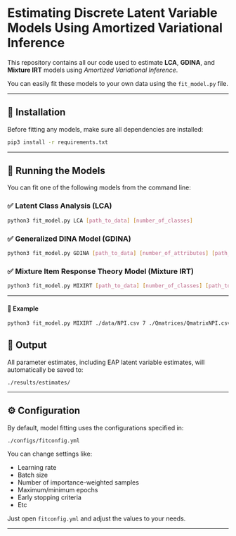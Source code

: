 # Estimating Discrete Latent Variable Models Using Amortized Variational Inference

This repository contains all our code used to estimate **LCA**, **GDINA**, and **Mixture IRT** models using *Amortized Variational Inference*.

You can easily fit these models to your own data using the `fit_model.py` file.

---

## 🔧 Installation

Before fitting any models, make sure all dependencies are installed:

```bash
pip3 install -r requirements.txt
```

---

## 🚀 Running the Models

You can fit one of the following models from the command line:

### ✅ Latent Class Analysis (LCA)

```bash
python3 fit_model.py LCA [path_to_data] [number_of_classes]
```

### ✅ Generalized DINA Model (GDINA)

```bash
python3 fit_model.py GDINA [path_to_data] [number_of_attributes] [path_to_q_matrix]
```

### ✅ Mixture Item Response Theory Model (Mixture IRT)

```bash
python3 fit_model.py MIXIRT [path_to_data] [number_of_classes] [path_to_q_matrix]
```
---

#### 📌 Example

```bash
python3 fit_model.py MIXIRT ./data/NPI.csv 7 ./Qmatrices/QmatrixNPI.csv
```

## 📁 Output

All parameter estimates, including EAP latent variable estimates, will automatically be saved to:

```
./results/estimates/
```

---

## ⚙️ Configuration

By default, model fitting uses the configurations specified in:

```
./configs/fitconfig.yml
```

You can change settings like:

- Learning rate
- Batch size
- Number of importance-weighted samples
- Maximum/minimum epochs
- Early stopping criteria
- Etc

Just open `fitconfig.yml` and adjust the values to your needs.

---

